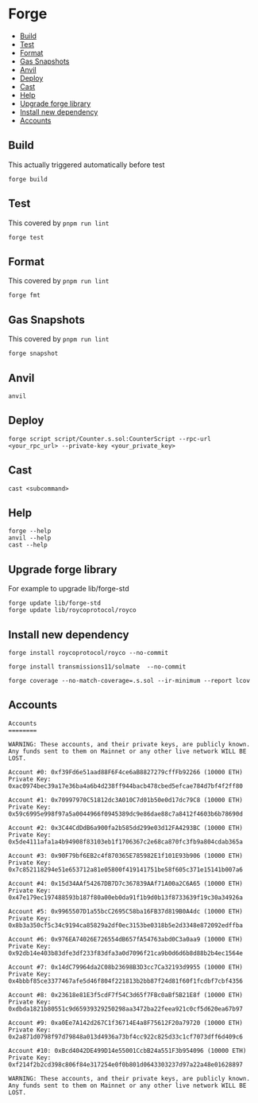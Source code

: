 # Forge

<!-- prettier-ignore-start -->

<!-- toc -->

+ [Build](#build)
+ [Test](#test)
+ [Format](#format)
+ [Gas Snapshots](#gas-snapshots)
+ [Anvil](#anvil)
+ [Deploy](#deploy)
+ [Cast](#cast)
+ [Help](#help)
+ [Upgrade forge library](#upgrade-forge-library)
+ [Install new dependency](#install-new-dependency)
+ [Accounts](#accounts)

<!-- tocstop -->

<!-- prettier-ignore-end -->

## Build

This actually triggered automatically before test

```shell
forge build
```

## Test

This covered by `pnpm run lint`

```shell
forge test
```

## Format

This covered by `pnpm run lint`

```shell
forge fmt
```

## Gas Snapshots

This covered by `pnpm run lint`

```shell
forge snapshot
```

## Anvil

```shell
anvil
```

## Deploy

```shell
forge script script/Counter.s.sol:CounterScript --rpc-url <your_rpc_url> --private-key <your_private_key>
```

## Cast

```shell
cast <subcommand>
```

## Help

```shell
forge --help
anvil --help
cast --help
```

## Upgrade forge library

For example to upgrade lib/forge-std

```shell
forge update lib/forge-std
forge update lib/roycoprotocol/royco
```

## Install new dependency

```shell
forge install roycoprotocol/royco --no-commit
```

```shell
forge install transmissions11/solmate  --no-commit
```

```shell
forge coverage --no-match-coverage=.s.sol --ir-minimum --report lcov
```

## Accounts

```text
Accounts
========

WARNING: These accounts, and their private keys, are publicly known.
Any funds sent to them on Mainnet or any other live network WILL BE LOST.

Account #0: 0xf39Fd6e51aad88F6F4ce6aB8827279cffFb92266 (10000 ETH)
Private Key: 0xac0974bec39a17e36ba4a6b4d238ff944bacb478cbed5efcae784d7bf4f2ff80

Account #1: 0x70997970C51812dc3A010C7d01b50e0d17dc79C8 (10000 ETH)
Private Key: 0x59c6995e998f97a5a0044966f0945389dc9e86dae88c7a8412f4603b6b78690d

Account #2: 0x3C44CdDdB6a900fa2b585dd299e03d12FA4293BC (10000 ETH)
Private Key: 0x5de4111afa1a4b94908f83103eb1f1706367c2e68ca870fc3fb9a804cdab365a

Account #3: 0x90F79bf6EB2c4f870365E785982E1f101E93b906 (10000 ETH)
Private Key: 0x7c852118294e51e653712a81e05800f419141751be58f605c371e15141b007a6

Account #4: 0x15d34AAf54267DB7D7c367839AAf71A00a2C6A65 (10000 ETH)
Private Key: 0x47e179ec197488593b187f80a00eb0da91f1b9d0b13f8733639f19c30a34926a

Account #5: 0x9965507D1a55bcC2695C58ba16FB37d819B0A4dc (10000 ETH)
Private Key: 0x8b3a350cf5c34c9194ca85829a2df0ec3153be0318b5e2d3348e872092edffba

Account #6: 0x976EA74026E726554dB657fA54763abd0C3a0aa9 (10000 ETH)
Private Key: 0x92db14e403b83dfe3df233f83dfa3a0d7096f21ca9b0d6d6b8d88b2b4ec1564e

Account #7: 0x14dC79964da2C08b23698B3D3cc7Ca32193d9955 (10000 ETH)
Private Key: 0x4bbbf85ce3377467afe5d46f804f221813b2bb87f24d81f60f1fcdbf7cbf4356

Account #8: 0x23618e81E3f5cdF7f54C3d65f7FBc0aBf5B21E8f (10000 ETH)
Private Key: 0xdbda1821b80551c9d65939329250298aa3472ba22feea921c0cf5d620ea67b97

Account #9: 0xa0Ee7A142d267C1f36714E4a8F75612F20a79720 (10000 ETH)
Private Key: 0x2a871d0798f97d79848a013d4936a73bf4cc922c825d33c1cf7073dff6d409c6

Account #10: 0xBcd4042DE499D14e55001CcbB24a551F3b954096 (10000 ETH)
Private Key: 0xf214f2b2cd398c806f84e317254e0f0b801d0643303237d97a22a48e01628897

WARNING: These accounts, and their private keys, are publicly known.
Any funds sent to them on Mainnet or any other live network WILL BE LOST.
```

